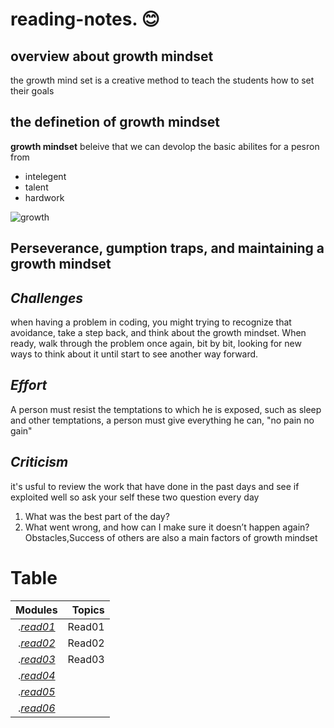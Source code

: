# reading-notes. :blush:

## overview about growth mindset 
the growth mind set is a creative method to teach the students how to set their goals 

## the definetion of growth mindset

 **growth mindset** beleive that we can devolop the basic abilites for a pesron from  
- intelegent  
- talent  
- hardwork 

![growth](https://irp-cdn.multiscreensite.com/069d5d93/dms3rep/multi/fixed.png)

## Perseverance, gumption traps, and maintaining a growth mindset

## *Challenges*  
when having a problem in coding, you might trying to recognize that avoidance, take a step back, and think about the growth mindset. When ready,  walk through the problem once again, bit by bit, looking for new ways to think about it until  start to see another way forward.

## *Effort*
A person must resist the temptations to which he is exposed, such as sleep and other temptations, a person must give everything he can, "no pain no gain"

## *Criticism*
it's usful to review the work that have done in the past days and see if  exploited well
so ask your self these two question every day
1. What was the best part of the day?
2. What went wrong, and how can I make sure it doesn’t happen again?
Obstacles,Success of others are also a main factors of growth mindset


# Table 

| Modules |  Topics  |
|:-----------------: |-------------:|
|.[*read01*](https://ahmad-khaled-zaid.github.io/reading-notes./read01)| Read01 |
|.[*read02*](https://ahmad-khaled-zaid.github.io/reading-notes./read02)| Read02 |
|.[*read03*](https://ahmad-khaled-zaid.github.io/reading-notes./read02)| Read03 |
|.[*read04*]()||
|.[*read05*]()||
|.[*read06*]()||